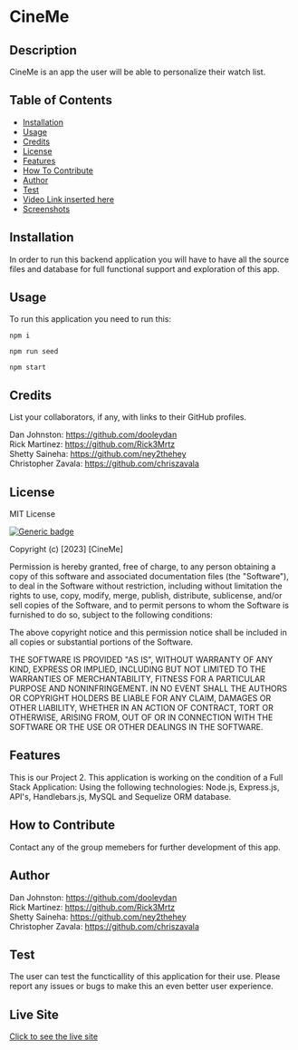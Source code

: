 # CineMe

  ## Description 
  CineMe is an app the user will be able to personalize their watch list. 

  ## Table of Contents
  - [Installation](#installation)
  - [Usage](#usage)
  - [Credits](#credits)
  - [License](#license)
  - [Features](#features)
  - [How To Contribute](#how-to-contribute)
  - [Author](#author)
  - [Test](#test)
  - [Video Link inserted here](#video-link-inserted-here)
  - [Screenshots](#screenshots)

  ## Installation 
  In order to run this backend application you will have to have all the source files and database for full functional support and exploration of this app. 

  ## Usage
  To run this application you need to run this:


```
npm i

npm run seed

npm start
```
    
  ## Credits
  List your collaborators, if any, with links to their GitHub profiles.

  Dan Johnston: https://github.com/dooleydan \
  Rick Martinez: https://github.com/Rick3Mrtz \
  Shetty Saineha: https://github.com/ney2thehey \
  Christopher Zavala: https://github.com/chriszavala


  ## License 
  MIT License
  
  [![Generic badge](https://img.shields.io/badge/License-MIT&ensp;License-purple.svg)](https://choosealicense.com/licenses/mit-license/.)
  
Copyright (c) [2023] [CineMe]

Permission is hereby granted, free of charge, to any person obtaining a copy
of this software and associated documentation files (the "Software"), to deal
in the Software without restriction, including without limitation the rights
to use, copy, modify, merge, publish, distribute, sublicense, and/or sell
copies of the Software, and to permit persons to whom the Software is
furnished to do so, subject to the following conditions:

The above copyright notice and this permission notice shall be included in all
copies or substantial portions of the Software.

THE SOFTWARE IS PROVIDED "AS IS", WITHOUT WARRANTY OF ANY KIND, EXPRESS OR
IMPLIED, INCLUDING BUT NOT LIMITED TO THE WARRANTIES OF MERCHANTABILITY,
FITNESS FOR A PARTICULAR PURPOSE AND NONINFRINGEMENT. IN NO EVENT SHALL THE
AUTHORS OR COPYRIGHT HOLDERS BE LIABLE FOR ANY CLAIM, DAMAGES OR OTHER
LIABILITY, WHETHER IN AN ACTION OF CONTRACT, TORT OR OTHERWISE, ARISING FROM,
OUT OF OR IN CONNECTION WITH THE SOFTWARE OR THE USE OR OTHER DEALINGS IN THE
SOFTWARE.
  
  ## Features
  This is our Project 2. This application is working on the condition of a Full Stack Application: Using the following technologies: Node.js, Express.js, API's, Handlebars.js, MySQL and Sequelize ORM database. 

  ## How to Contribute
  Contact any of the group memebers for further development of this app. 

  ## Author 
  Dan Johnston: https://github.com/dooleydan \
  Rick Martinez: https://github.com/Rick3Mrtz \
  Shetty Saineha: https://github.com/ney2thehey \
  Christopher Zavala: https://github.com/chriszavala

  ## Test
 The user can test the functicallity of this application for their use. Please report any issues or bugs to make this an even better user experience.  

  ## Live Site
  [Click to see the live site](https://cineme-2.herokuapp.com/)







